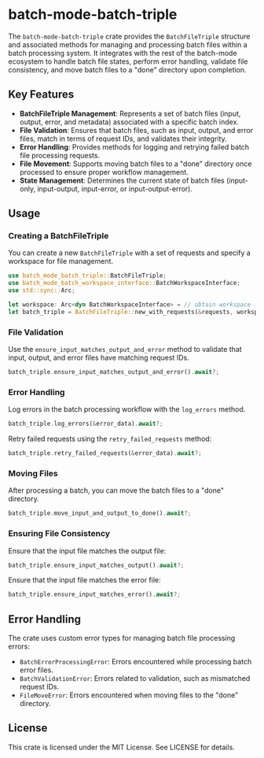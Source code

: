 # batch-mode-batch-triple

The `batch-mode-batch-triple` crate provides the `BatchFileTriple` structure and associated methods for managing and processing batch files within a batch processing system. It integrates with the rest of the batch-mode ecosystem to handle batch file states, perform error handling, validate file consistency, and move batch files to a "done" directory upon completion.

## Key Features
- **BatchFileTriple Management**: Represents a set of batch files (input, output, error, and metadata) associated with a specific batch index.
- **File Validation**: Ensures that batch files, such as input, output, and error files, match in terms of request IDs, and validates their integrity.
- **Error Handling**: Provides methods for logging and retrying failed batch file processing requests.
- **File Movement**: Supports moving batch files to a "done" directory once processed to ensure proper workflow management.
- **State Management**: Determines the current state of batch files (input-only, input-output, input-error, or input-output-error).

## Usage

### Creating a BatchFileTriple

You can create a new `BatchFileTriple` with a set of requests and specify a workspace for file management.

```rust
use batch_mode_batch_triple::BatchFileTriple;
use batch_mode_batch_workspace_interface::BatchWorkspaceInterface;
use std::sync::Arc;

let workspace: Arc<dyn BatchWorkspaceInterface> = // obtain workspace
let batch_triple = BatchFileTriple::new_with_requests(&requests, workspace)?;
```

### File Validation

Use the `ensure_input_matches_output_and_error` method to validate that input, output, and error files have matching request IDs.

```rust
batch_triple.ensure_input_matches_output_and_error().await?;
```

### Error Handling

Log errors in the batch processing workflow with the `log_errors` method.

```rust
batch_triple.log_errors(&error_data).await?;
```

Retry failed requests using the `retry_failed_requests` method:

```rust
batch_triple.retry_failed_requests(&error_data).await?;
```

### Moving Files

After processing a batch, you can move the batch files to a "done" directory.

```rust
batch_triple.move_input_and_output_to_done().await?;
```

### Ensuring File Consistency

Ensure that the input file matches the output file:

```rust
batch_triple.ensure_input_matches_output().await?;
```

Ensure that the input file matches the error file:

```rust
batch_triple.ensure_input_matches_error().await?;
```

## Error Handling

The crate uses custom error types for managing batch file processing errors:

- `BatchErrorProcessingError`: Errors encountered while processing batch error files.
- `BatchValidationError`: Errors related to validation, such as mismatched request IDs.
- `FileMoveError`: Errors encountered when moving files to the "done" directory.

## License
This crate is licensed under the MIT License. See LICENSE for details.
